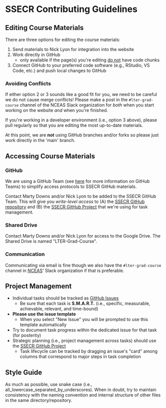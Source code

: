# SSECR Contributing Guidelines

## Editing Course Materials

There are three options for editing the course materials:

1. Send materials to Nick Lyon for integration into the website
2. Work directly in GitHub
    - only available if the page(s) you're editing <u>do not</u> have code chunks
3. Connect GitHub to your preferred code software (e.g., RStudio, VS Code, etc.) and push local changes to GitHub

### Avoiding Conflicts

If either option 2 or 3 sounds like a good fit for you, we need to be careful we do not cause merge conflicts! Please make a post in the `#lter-grad-course` channel of the NCEAS Slack organization for _both_ when you start working on the website _and_ when you're finished.

If you're working in a developer environment (i.e., option 3 above), please pull regularly so that you are editing the most up-to-date materials. 

At this point, we are **not** using GitHub branches and/or forks so please just work directly in the 'main' branch.

## Accessing Course Materials

### GitHub

We are using a GitHub Team (see [here](https://docs.github.com/en/organizations/organizing-members-into-teams/about-teams) for more information on GitHub Teams) to simplify access protocols to SSECR GitHub materials.

Contact Marty Downs and/or Nick Lyon to be added to the SSECR GitHub Team. This will give you _write-level access_ to (A) the [SSECR GitHub repository](https://github.com/lter/ssecr) and (B) the [SSECR GitHub Project](https://github.com/orgs/lter/projects/6) that we're using for task management.

### Shared Drive

Contact Marty Downs and/or Nick Lyon for access to the Google Drive. The Shared Drive is named "LTER-Grad-Course".

### Communication

Communicating via email is fine though we also have the `#lter-grad-course` channel in [NCEAS](https://www.nceas.ucsb.edu/)' Slack organization if that is preferable.

## Project Management

- Individual tasks should be tracked as [GitHub Issues](https://docs.github.com/en/issues/tracking-your-work-with-issues/quickstart)
    - Be sure that each task is **S.M.A.R.T.** (i.e., specific, measurable, achievable, relevant, and time-bound)
- **Please use the issue template**
    - When you select "New Issue" you will be prompted to use this template automatically
- Try to document task progress within the dedicated issue for that task (for posterity)
- Strategic planning (i.e., project management across tasks) should use the [SSECR GitHub Project](https://github.com/orgs/lter/projects/6/views/1)
    - Task lifecycle can be tracked by dragging an issue's "card" among columns that correspond to major steps in task completion

## Style Guide

As much as possible, use snake case (i.e., all_lowercase_separated_by_underscores). When in doubt, try to maintain consistency with the naming convention and internal structure of other files in the same directory/repository.
